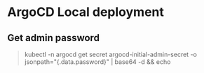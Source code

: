 # ArgoCD Local deployment

## Get admin password

> kubectl -n argocd get secret argocd-initial-admin-secret -o jsonpath="{.data.password}" | base64 -d && echo